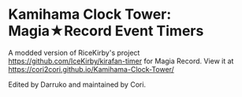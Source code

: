 # Kamihama Clock Tower: Magia★Record Event Timers 
A modded version of RiceKirby's project https://github.com/IceKirby/kirafan-timer for Magia Record. 
View it at https://cori2cori.github.io/Kamihama-Clock-Tower/

Edited by Darruko and maintained by Cori.
